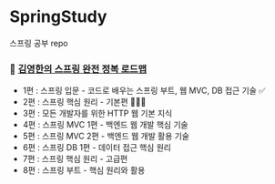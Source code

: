 # SpringStudy
스프링 공부 repo

### 🌱 [김영한의 스프링 완전 정복 로드맵](https://www.inflearn.com/roadmaps/373)
 * 1편 : 스프링 입문 - 코드로 배우는 스프링 부트, 웹 MVC, DB 접근 기술 ✅
 * 2편 : 스프링 핵심 원리 - 기본편 👩🏻‍💻
 * 3편 : 모든 개발자를 위한 HTTP 웹 기본 지식
 * 4편 : 스프링 MVC 1편 - 백엔드 웹 개발 핵심 기술
 * 5편 : 스프링 MVC 2편 - 백엔드 웹 개발 활용 기술
 * 6편 : 스프링 DB 1편 - 데이터 접근 핵심 원리
 * 7편 : 스프링 핵심 원리 - 고급편
 * 8편 : 스프링 부트 - 핵심 원리와 활용
 
